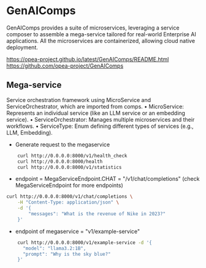 # GenAIComps 

GenAIComps provides a suite of microservices, leveraging a service composer to assemble a mega-service tailored for real-world Enterprise AI applications.
All the microservices are containerized, allowing cloud native deployment.

https://opea-project.github.io/latest/GenAIComps/README.html
https://github.com/opea-project/GenAIComps


## Mega-service 
Service orchestration framework using MicroService and ServiceOrchestrator, which are imported from comps.
•	MicroService: Represents an individual service (like an LLM service or an embedding service).
•	ServiceOrchestrator: Manages multiple microservices and their workflows.
•	ServiceType: Enum defining different types of services (e.g., LLM, Embedding).

-  Generate request to the megaservice
```bash
    curl http://0.0.0.0:8000/v1/health_check 
    curl http://0.0.0.0:8000/health
    curl http://0.0.0.0:8000/v1/statistics

```

- endpoint = MegaServiceEndpoint.CHAT = "/v1/chat/completions" (check MegaServiceEndpoint for more endpoints)
```bash
curl http://0.0.0.0:8000/v1/chat/completions \
    -H "Content-Type: application/json" \
    -d '{
        "messages": "What is the revenue of Nike in 2023?"
    }'
```

- endpoint of megaservice = "v1/example-service"
```bash
    curl http://0.0.0.0:8000/v1/example-service -d '{
      "model": "llama3.2:1B",
      "prompt": "Why is the sky blue?"
    }'
```





